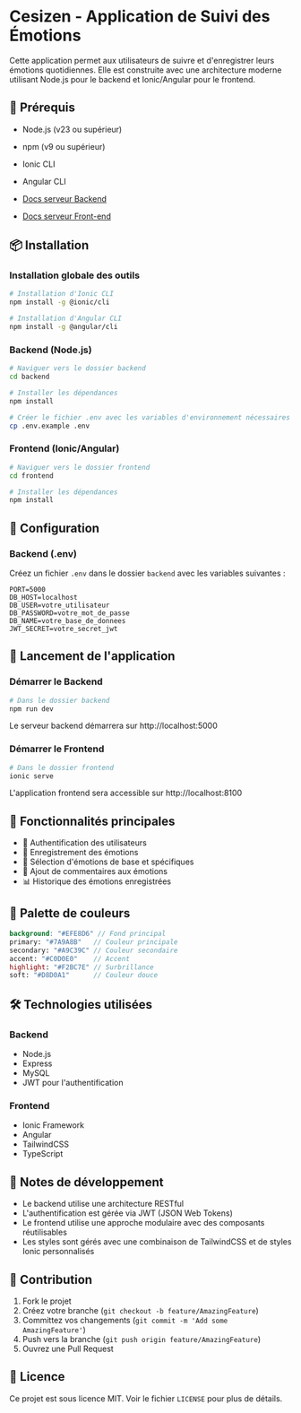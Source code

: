 # Cesizen - Application de Suivi des Émotions

Cette application permet aux utilisateurs de suivre et d'enregistrer leurs émotions quotidiennes. Elle est construite avec une architecture moderne utilisant Node.js pour le backend et Ionic/Angular pour le frontend.

## 🚀 Prérequis

- Node.js (v23 ou supérieur)
- npm (v9 ou supérieur)
- Ionic CLI
- Angular CLI


- [Docs serveur Backend](./back-end/README.md) 
- [Docs serveur Front-end](./front-end/readme.md)
## 📦 Installation

### Installation globale des outils

```bash
# Installation d'Ionic CLI
npm install -g @ionic/cli

# Installation d'Angular CLI
npm install -g @angular/cli
```

### Backend (Node.js)

```bash
# Naviguer vers le dossier backend
cd backend

# Installer les dépendances
npm install

# Créer le fichier .env avec les variables d'environnement nécessaires
cp .env.example .env
```

### Frontend (Ionic/Angular)

```bash
# Naviguer vers le dossier frontend
cd frontend

# Installer les dépendances
npm install
```

## 🔧 Configuration

### Backend (.env)

Créez un fichier `.env` dans le dossier `backend` avec les variables suivantes :

```env
PORT=5000
DB_HOST=localhost
DB_USER=votre_utilisateur
DB_PASSWORD=votre_mot_de_passe
DB_NAME=votre_base_de_donnees
JWT_SECRET=votre_secret_jwt
```

## 🚀 Lancement de l'application

### Démarrer le Backend

```bash
# Dans le dossier backend
npm run dev
```
Le serveur backend démarrera sur http://localhost:5000

### Démarrer le Frontend

```bash
# Dans le dossier frontend
ionic serve
```
L'application frontend sera accessible sur http://localhost:8100

## 📱 Fonctionnalités principales

- 🔐 Authentification des utilisateurs
- 📝 Enregistrement des émotions
- 🎯 Sélection d'émotions de base et spécifiques
- 💭 Ajout de commentaires aux émotions
- 📊 Historique des émotions enregistrées

## 🎨 Palette de couleurs

```scss
background: "#EFE8D6" // Fond principal
primary: "#7A9A8B"   // Couleur principale
secondary: "#A9C39C" // Couleur secondaire
accent: "#C0D0E0"    // Accent
highlight: "#F2BC7E" // Surbrillance
soft: "#D8D0A1"      // Couleur douce
```

## 🛠️ Technologies utilisées

### Backend
- Node.js
- Express
- MySQL
- JWT pour l'authentification

### Frontend
- Ionic Framework
- Angular
- TailwindCSS
- TypeScript

## 📝 Notes de développement

- Le backend utilise une architecture RESTful
- L'authentification est gérée via JWT (JSON Web Tokens)
- Le frontend utilise une approche modulaire avec des composants réutilisables
- Les styles sont gérés avec une combinaison de TailwindCSS et de styles Ionic personnalisés

## 🤝 Contribution

1. Fork le projet
2. Créez votre branche (`git checkout -b feature/AmazingFeature`)
3. Committez vos changements (`git commit -m 'Add some AmazingFeature'`)
4. Push vers la branche (`git push origin feature/AmazingFeature`)
5. Ouvrez une Pull Request

## 📄 Licence

Ce projet est sous licence MIT. Voir le fichier `LICENSE` pour plus de détails.
